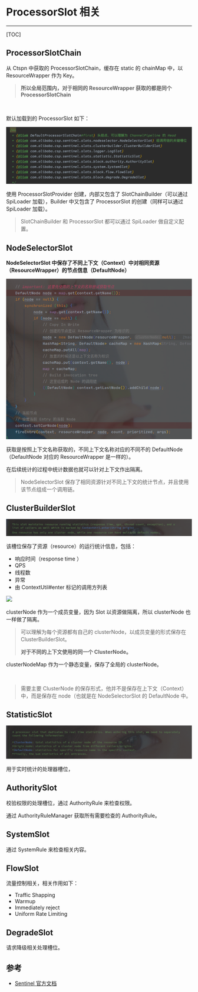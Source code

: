 # ProcessorSlot 相关

---

[TOC]

## ProcessorSlotChain

从 Ctspn 中获取的 ProcessorSlotChain，缓存在 static 的 chainMap 中，以 ResourceWrapper 作为 Key。

> **所以全局范围内，对于相同的 ResourceWrapper 获取的都是同个 ProcessorSlotChain**

<br>

默认加载到的 ProcessorSlot 如下：

![image-20210929164819248](./ProcessorSlot%E7%9B%B8%E5%85%B3.assets/image-20210929164819248.png)

使用 ProcessorSlotProvider 创建，内部又包含了 SlotChainBuilder（可以通过  SpiLoader 加载），Builder 中又包含了 ProcessorSlot 的创建（同样可以通过 SpiLoader 加载）。

> SlotChainBuilder 和 ProcessorSlot 都可以通过 SpiLoader 做自定义配置。

## NodeSelectorSlot 

**NodeSelectorSlot 中保存了不同上下文（Context）中对相同资源（ResourceWrapper）的节点信息（DefaultNode）**

![](assets/QQ%E5%9B%BE%E7%89%8720220210094913.png)

获取是按照上下文名称获取的，不同上下文名称对应的不同不的 DefaultNode（DefaultNode 对应的 ResourceWrapper 是一样的）。

在后续统计的过程中统计数据也就可以针对上下文作出隔离。

> NodeSelectorSlot 保存了相同资源针对不同上下文的统计节点，并且使用该节点组成一个调用链。

## ClusterBuilderSlot

![image-20210920172058810](assets/image-20210920172058810.png)

该槽位保存了资源（resource）的运行统计信息，包括：

- 响应时间（response time ）
- QPS
- 线程数
- 异常
- 由 ContextUtil#enter 标记的调用方列表

![](../../Desktop/ClusterBuilderSlot.png)

clusterNode 作为一个成员变量，因为 Slot 以资源做隔离，所以 clusterNode 也一样做了隔离。

> 可以理解为每个资源都有自己的 clusterNode，以成员变量的形式保存在 ClusterBuilderSlot。
>
> **对于不同的上下文使用的同一个 ClusterNode。**

clusterNodeMap 作为一个静态变量，保存了全局的 clusterNode。

<br>

> 需要主要 ClusterNode 的保存形式，他并不是保存在上下文（Context）中，而是保存在 node（也就是在 NodeSelectorSlot 的 DefaultNode 中。





## StatisticSlot 

![image-20210920172837782](assets/image-20210920172837782.png)

用于实时统计的处理器槽位，





## AuthoritySlot

校验权限的处理槽位，通过 AuthorityRule 来检查权限。

通过 AuthorityRuleManager 获取所有需要检查的 AuthorityRule。



## SystemSlot

通过 SystemRule 来检查相关内容。





## FlowSlot

流量控制相关，相关作用如下：

- Traffic Shapping
- Warmup
- Immediately reject
- Uniform Rate Limiting







## DegradeSlot 

请求降级相关处理槽位。







## 参考

- [Sentinel 官方文档](https://github.com/alibaba/Sentinel/wiki/Sentinel%E5%B7%A5%E4%BD%9C%E4%B8%BB%E6%B5%81%E7%A8%8B)